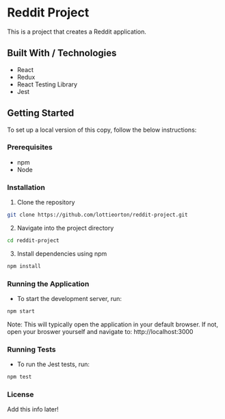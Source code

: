 # Reddit Project

This is a project that creates a Reddit application.

## Built With / Technologies
* React
* Redux
* React Testing Library
* Jest


## Getting Started

To set up a local version of this copy, follow the below instructions:

### Prerequisites
* npm
* Node

### Installation
1. Clone the repository
```bash
git clone https://github.com/lottieorton/reddit-project.git
```
2. Navigate into the project directory
```bash
cd reddit-project
```
3. Install dependencies using npm
```bash
npm install
```

### Running the Application
* To start the development server, run:
```bash
npm start
```
Note: This will typically open the application in your default browser. If not, open your broswer yourself and navigate to: http://localhost:3000

### Running Tests
* To run the Jest tests, run:
```bash
npm test
```

### License
Add this info later!